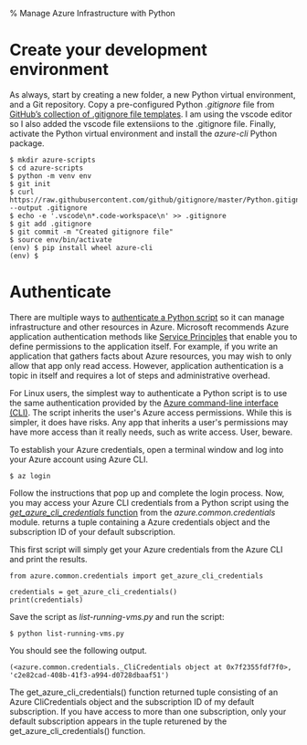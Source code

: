 % Manage Azure Infrastructure with Python

# Create your development environment

As always, start by creating a new folder, a new Python virtual environment, and a Git repository. Copy a pre-configured Python *.gitignore* file from [GitHub’s collection of .gitignore file templates](https://github.com/github/gitignore). I am using the vscode editor so I also added the vscode file extensiions to the .gitignore file. Finally, activate the Python virtual environment and install the *azure-cli* Python package.

```
$ mkdir azure-scripts
$ cd azure-scripts
$ python -m venv env
$ git init
$ curl https://raw.githubusercontent.com/github/gitignore/master/Python.gitignore --output .gitignore
$ echo -e '.vscode\n*.code-workspace\n' >> .gitignore
$ git add .gitignore
$ git commit -m "Created gitignore file"
$ source env/bin/activate
(env) $ pip install wheel azure-cli
(env) $
```

# Authenticate

There are multiple ways to [authenticate a Python script](https://docs.microsoft.com/en-us/azure/developer/python/azure-sdk-authenticate?tabs=cmd) so it can manage infrastructure and other resources in Azure. Microsoft recommends Azure application authentication methods like [Service Principles](https://docs.microsoft.com/en-us/azure/active-directory/develop/app-objects-and-service-principals) that enable you to define permissions to the application itself. For example, if you write an application that gathers facts about Azure resources, you may wish to only allow that app only read access. However, application authentication is a topic in itself and requires a lot of steps and administrative overhead.

For Linux users, the simplest way to authenticate a Python script is to use the same authentication provided by the [Azure command-line interface (CLI)](https://docs.microsoft.com/en-us/cli/azure/). The script inherits the user's Azure access permissions. While this is simpler, it does have risks. Any app that inherits a user's permissions may have more access than it really needs, such as write access. User, beware.

To establish your Azure credentials, open a terminal window and log into your Azure account using Azure CLI.

```
$ az login
```

Follow the instructions that pop up and complete the login process. Now, you may access your Azure CLI credentials from a Python script using the [*get_azure_cli_credentials* function](https://docs.microsoft.com/en-us/python/api/azure-common/azure.common.credentials?view=azure-python) from the *azure.common.credentials* module. returns a tuple containing a Azure credentials object and the subscription ID of your default subscription.

This first script will simply get your Azure credentials from the Azure CLI and print the results.

```
from azure.common.credentials import get_azure_cli_credentials

credentials = get_azure_cli_credentials()
print(credentials)
```

Save the script as *list-running-vms.py* and run the script:

```
$ python list-running-vms.py
```

You should see the following output.

```
(<azure.common.credentials._CliCredentials object at 0x7f2355fdf7f0>, 'c2e82cad-408b-41f3-a994-d0728dbaaf51')
```

The get_azure_cli_credentials() function returned tuple consisting of an Azure CliCredentials object and the subscription ID of my default subscription. If you have access to more than one subscription, only your default subscription appears in the tuple returened by the get_azure_cli_credentials() function.